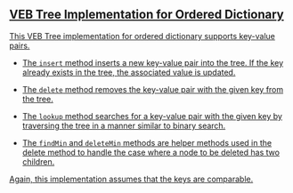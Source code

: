 ## <u>VEB Tree Implementation for Ordered Dictionary


This VEB Tree implementation for ordered dictionary supports key-value pairs. 

- The ```insert``` method inserts a new key-value pair into the tree. If the key already exists in the tree, the associated value is updated.

- The ```delete``` method removes the key-value pair with the given key from the tree.

- The ```lookup``` method searches for a key-value pair with the given key by traversing the tree in a manner similar to binary search.

- The ```findMin``` and ```deleteMin``` methods are helper methods used in the delete method to handle the case where a node to be deleted has two children.

Again, this implementation assumes that the keys are comparable.
